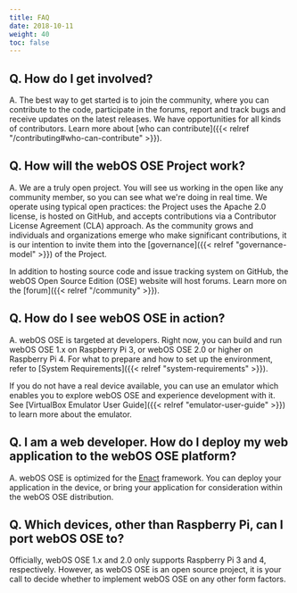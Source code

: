 ```yaml
---
title: FAQ
date: 2018-10-11
weight: 40
toc: false
---
```


## Q. How do I get involved?

A. The best way to get started is to join the community, where you can contribute to the code, participate in the forums, report and track bugs and receive updates on the latest releases. We have opportunities for all kinds of contributors. Learn more about [who can contribute]({{< relref "/contributing#who-can-contribute" >}}).

## Q. How will the webOS OSE Project work?

A. We are a truly open project. You will see us working in the open like any community member, so you can see what we're doing in real time. We operate using typical open practices: the Project uses the Apache 2.0 license, is hosted on GitHub, and accepts contributions via a Contributor License Agreement (CLA) approach. As the community grows and individuals and organizations emerge who make significant contributions, it is our intention to invite them into the [governance]({{< relref "governance-model" >}}) of the Project.

In addition to hosting source code and issue tracking system on GitHub, the webOS Open Source Edition (OSE) website will host forums.  Learn more on the [forum]({{< relref "/community" >}}).

## Q. How do I see webOS OSE in action?

A. webOS OSE is targeted at developers. Right now, you can build and run webOS OSE 1.x on Raspberry Pi 3, or webOS OSE 2.0 or higher on Raspberry Pi 4. For what to prepare and how to set up the environment, refer to [System Requirements]({{< relref "system-requirements" >}}).

If you do not have a real device available, you can use an emulator which enables you to explore webOS OSE and experience development with it. See [VirtualBox Emulator User Guide]({{< relref "emulator-user-guide" >}}) to learn more about the emulator.

## Q. I am a web developer. How do I deploy my web application to the webOS OSE platform?

A. webOS OSE is optimized for the [Enact](http://enactjs.com) framework. You can deploy your application in the device, or bring your application for consideration within the webOS OSE distribution.

## Q. Which devices, other than Raspberry Pi, can I port webOS OSE to?

Officially, webOS OSE 1.x and 2.0 only supports Raspberry Pi 3 and 4, respectively. However, as webOS OSE is an open source project, it is your call to decide whether to implement webOS OSE on any other form factors.
